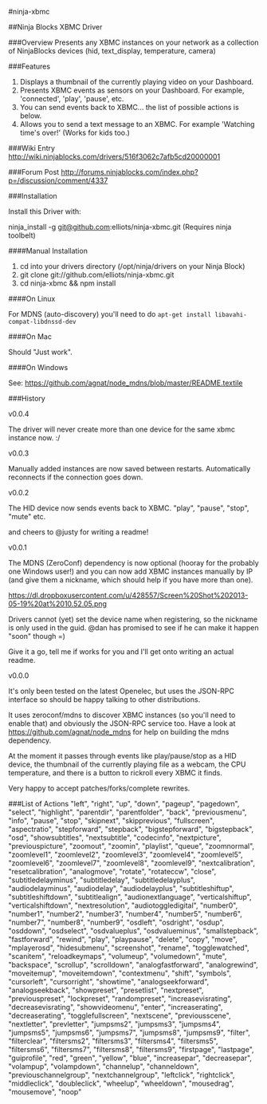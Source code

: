 #ninja-xbmc


##Ninja Blocks XBMC Driver

###Overview
Presents any XBMC instances on your network as a collection of NinjaBlocks devices (hid, text_display, temperature, camera)

###Features
1. Displays a thumbnail of the currently playing video on your Dashboard.
2. Presents XBMC events as sensors on your Dashboard.  For example, 'connected', 'play', 'pause', etc.
3. You can send events back to XBMC... the list of possible actions is below.
3. Allows you to send a text message to an XBMC.  For example 'Watching time's over!'  (Works for kids too.)

###Wiki Entry
http://wiki.ninjablocks.com/drivers/516f3062c7afb5cd20000001

###Forum Post
http://forums.ninjablocks.com/index.php?p=/discussion/comment/4337

###Installation

Install this Driver with:

ninja_install -g git@github.com:elliots/ninja-xbmc.git (Requires ninja toolbelt)

####Manual Installation

1. cd into your drivers directory (/opt/ninja/drivers on your Ninja Block)
2. git clone git://github.com/elliots/ninja-xbmc.git
3. cd ninja-xbmc && npm install

####On Linux

For MDNS (auto-discovery) you'll need to do `apt-get install libavahi-compat-libdnssd-dev`

####On Mac

Should "Just work".

####On Windows

See: https://github.com/agnat/node_mdns/blob/master/README.textile

###History

v0.0.4

The driver will never create more than one device for the same xbmc instance now. :/

v0.0.3

Manually added instances are now saved between restarts.
Automatically reconnects if the connection goes down.

v0.0.2

The HID device now sends events back to XBMC. "play", "pause", "stop", "mute" etc.

and cheers to @justy for writing a readme!

v0.0.1

The MDNS (ZeroConf) dependency is now optional (hooray for the probably one Windows user!) and you can now add XBMC instances manually by IP (and give them a nickname, which should help if you have more than one).

https://dl.dropboxusercontent.com/u/428557/Screen%20Shot%202013-05-19%20at%2010.52.05.png

Drivers cannot (yet) set the device name when registering, so the nickname is only used in the guid. @dan has promised to see if he can make it happen "soon" though =)

Give it a go, tell me if works for you and I'll get onto writing an actual readme.

v0.0.0

It's only been tested on the latest Openelec, but uses the JSON-RPC interface so should be happy talking to other distributions.

It uses zeroconf/mdns to discover XBMC instances (so you'll need to enable that) and obviously the JSON-RPC service too. Have a look at https://github.com/agnat/node_mdns for help on building the mdns dependency.

At the moment it passes through events like play/pause/stop as a HID device, the thumbnail of the currently playing file as a webcam, the CPU temperature, and there is a button to rickroll every XBMC it finds.

Very happy to accept patches/forks/complete rewrites.


###List of Actions
"left", "right", "up", "down", "pageup", "pagedown", "select", "highlight", "parentdir", "parentfolder", "back", "previousmenu", "info", "pause", "stop", "skipnext", "skipprevious", "fullscreen", "aspectratio", "stepforward", "stepback", "bigstepforward", "bigstepback", "osd", "showsubtitles", "nextsubtitle", "codecinfo", "nextpicture", "previouspicture", "zoomout", "zoomin", "playlist", "queue", "zoomnormal", "zoomlevel1", "zoomlevel2", "zoomlevel3", "zoomlevel4", "zoomlevel5", "zoomlevel6", "zoomlevel7", "zoomlevel8", "zoomlevel9", "nextcalibration", "resetcalibration", "analogmove", "rotate", "rotateccw", "close", "subtitledelayminus", "subtitledelay", "subtitledelayplus", "audiodelayminus", "audiodelay", "audiodelayplus", "subtitleshiftup", "subtitleshiftdown", "subtitlealign", "audionextlanguage", "verticalshiftup", "verticalshiftdown", "nextresolution", "audiotoggledigital", "number0", "number1", "number2", "number3", "number4", "number5", "number6", "number7", "number8", "number9", "osdleft", "osdright", "osdup", "osddown", "osdselect", "osdvalueplus", "osdvalueminus", "smallstepback", "fastforward", "rewind", "play", "playpause", "delete", "copy", "move", "mplayerosd", "hidesubmenu", "screenshot", "rename", "togglewatched", "scanitem", "reloadkeymaps", "volumeup", "volumedown", "mute", "backspace", "scrollup", "scrolldown", "analogfastforward", "analogrewind", "moveitemup", "moveitemdown", "contextmenu", "shift", "symbols", "cursorleft", "cursorright", "showtime", "analogseekforward", "analogseekback", "showpreset", "presetlist", "nextpreset", "previouspreset", "lockpreset", "randompreset", "increasevisrating", "decreasevisrating", "showvideomenu", "enter", "increaserating", "decreaserating", "togglefullscreen", "nextscene", "previousscene", "nextletter", "prevletter", "jumpsms2", "jumpsms3", "jumpsms4", "jumpsms5", "jumpsms6", "jumpsms7", "jumpsms8", "jumpsms9", "filter", "filterclear", "filtersms2", "filtersms3", "filtersms4", "filtersms5", "filtersms6", "filtersms7", "filtersms8", "filtersms9", "firstpage", "lastpage", "guiprofile", "red", "green", "yellow", "blue", "increasepar", "decreasepar", "volampup", "volampdown", "channelup", "channeldown", "previouschannelgroup", "nextchannelgroup", "leftclick", "rightclick", "middleclick", "doubleclick", "wheelup", "wheeldown", "mousedrag", "mousemove", "noop"
